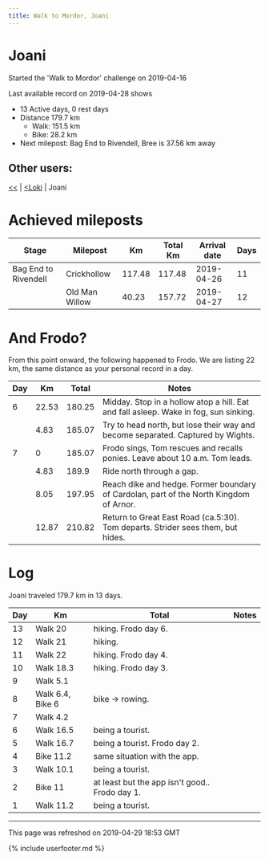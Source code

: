 ```yaml
---
title: Walk to Mordor, Joani
---
```


# Joani

Started the 'Walk to Mordor' challenge on 2019-04-16

Last available record on 2019-04-28 shows
* 13 Active days, 0 rest days
* Distance 179.7 km
  * Walk: 151.5 km
  * Bike: 28.2 km
* Next milepost: Bag End to Rivendell, Bree is 37.56 km away

## Other users:

[\<\<](PeterPan.md) \| [\<Loki](Loki.md) \| Joani

# Achieved mileposts

| Stage | Milepost | Km | Total Km | Arrival date | Days |
|---|---|---|---|---|---|
| Bag End to Rivendell | Crickhollow | 117.48 | 117.48 | 2019-04-26 | 11 |
|  | Old Man Willow | 40.23 | 157.72 | 2019-04-27 | 12 |

# And Frodo?
From this point onward, the following happened to Frodo.
We are listing 22 km, the same distance as your personal record in a day.

| Day | Km | Total | Notes |
| --- | --- | --- | --- |
| 6 | 22.53 | 180.25 | Midday. Stop in a hollow atop a hill. Eat and fall asleep. Wake in fog, sun sinking. |
|   | 4.83 | 185.07 | Try to head north, but lose their way and become separated. Captured by Wights. |
| 7 | 0 | 185.07 | Frodo sings, Tom rescues and recalls ponies. Leave about 10 a.m. Tom leads. |
|   | 4.83 | 189.9 | Ride north through a gap. |
|   | 8.05 | 197.95 | Reach dike and hedge. Former boundary of Cardolan, part of the North Kingdom of Arnor. |
|   | 12.87 | 210.82 | Return to Great East Road (ca.5:30). Tom departs. Strider sees them, but hides. |


# Log

Joani traveled 179.7 km in 13 days.

| Day | Km | Total | Notes |
| --- | --- | --- | --- |
 | 13 | Walk 20 | hiking. Frodo day 6. |
 | 12 | Walk 21 | hiking.  |
 | 11 | Walk 22 | hiking. Frodo day 4. |
 | 10 | Walk 18.3 | hiking. Frodo day 3. |
 | 9 | Walk 5.1 |  |
 | 8 | Walk 6.4, Bike 6 | bike -> rowing.  |
 | 7 | Walk 4.2 |  |
 | 6 | Walk 16.5 | being a tourist.  |
 | 5 | Walk 16.7 | being a tourist. Frodo day 2. |
 | 4 | Bike 11.2 | same situation with the app.  |
 | 3 | Walk 10.1 | being a tourist.  |
 | 2 | Bike 11 | at least but the app isn't good.. Frodo day 1. |
 | 1 | Walk 11.2 | being a tourist.  |

---
This page was refreshed on 2019-04-29 18:53 GMT

{% include userfooter.md %}
